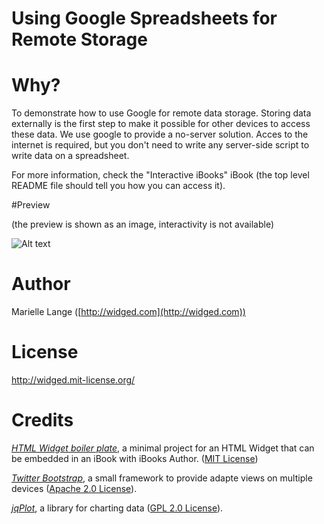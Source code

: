 # Using Google Spreadsheets for Remote Storage

# Why?

To demonstrate how to use Google for remote data storage. Storing data externally is the first step to make it possible for other devices to access these data. We use google to provide a no-server solution. Acces to the internet is required, but you don't need to write any server-side script to write data on a spreadsheet.   

For more information, check the "Interactive iBooks" iBook (the top level README file should tell you how you can access it).

#Preview

(the preview is shown as an image, interactivity is not available)

![Alt text](https://github.com/widged/iwidgets-for-learning/raw/master/widgets/googleStorage.wdgt/Default.png)

# Author

Marielle Lange ([http://widged.com](http://widged.com))

# License

http://widged.mit-license.org/

# Credits

*[HTML Widget boiler plate](https://github.com/TrevorBurnham/iBooks-HTML-Widget-Boilerplate)*, a minimal project for an HTML Widget that can be embedded in an iBook with iBooks Author. ([MIT License](http://trevorburnham.mit-license.org/))

*[Twitter Bootstrap](http://twitter.github.com/bootstrap/)*, a small framework to provide adapte views on multiple devices ([Apache 2.0 License](http://www.apache.org/licenses/LICENSE-2.0)).

*[jqPlot](http://www.jqplot.com/)*, a library for charting data ([GPL 2.0 License](http://www.gnu.org/licenses/gpl-2.0.html)).

